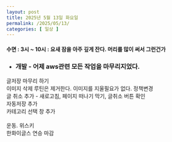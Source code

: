 ```yaml
---
layout: post
title: 2025년 5월 13일 화요일
permalink: /2025/05/13/
categories: [ 일상 ]
---
```

#### 수면 : 3시 ~ 10시 : 요새 잠을 아주 깊게 잔다. 머리를 많이 써서 그런건가<br/>
* ### 개발 - 어제 aws관련 모든 작업을 마무리지었다.<br/>
글저장 마무리 하기<br/>
이미지 삭제 루틴은 제거한다. 이미지를 지울필요가 없다. 정책변경<br/>
글 취소 추가 - 새로고침, 페이지 떠나기 막기, 글취소 버튼 확인<br/>
자동저장 추가<br/>
카테고리 선택 창 추가<br/>
<br/>
운동. 위스키<br/>
한화이글스 연승 마감
